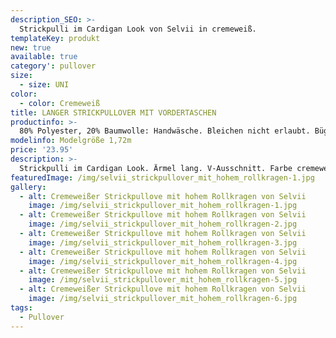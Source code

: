 ```yaml
---
description_SEO: >-
  Strickpulli im Cardigan Look von Selvii in cremeweiß.
templateKey: produkt
new: true
available: true
category': pullover
size:
  - size: UNI
color:
  - color: Cremeweiß
title: LANGER STRICKPULLOVER MIT VORDERTASCHEN
productinfo: >-
  80% Polyester, 20% Baumwolle: Handwäsche. Bleichen nicht erlaubt. Bügeln mit geringer Temperatur. Nicht chemisch reinigen. Nicht im Trommeltrockner trocknen.
modelinfo: Modelgröße 1,72m
price: '23.95'
description: >-
  Strickpulli im Cardigan Look. Ärmel lang. V-Ausschnitt. Farbe cremeweiß. Zwei Vordertaschen.
featuredImage: /img/selvii_strickpullover_mit_hohem_rollkragen-1.jpg
gallery:
  - alt: Cremeweißer Strickpullove mit hohem Rollkragen von Selvii
    image: /img/selvii_strickpullover_mit_hohem_rollkragen-1.jpg
  - alt: Cremeweißer Strickpullove mit hohem Rollkragen von Selvii
    image: /img/selvii_strickpullover_mit_hohem_rollkragen-2.jpg
  - alt: Cremeweißer Strickpullove mit hohem Rollkragen von Selvii
    image: /img/selvii_strickpullover_mit_hohem_rollkragen-3.jpg
  - alt: Cremeweißer Strickpullove mit hohem Rollkragen von Selvii
    image: /img/selvii_strickpullover_mit_hohem_rollkragen-4.jpg
  - alt: Cremeweißer Strickpullove mit hohem Rollkragen von Selvii
    image: /img/selvii_strickpullover_mit_hohem_rollkragen-5.jpg
  - alt: Cremeweißer Strickpullove mit hohem Rollkragen von Selvii
    image: /img/selvii_strickpullover_mit_hohem_rollkragen-6.jpg
tags:
  - Pullover
---
```



